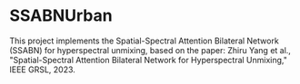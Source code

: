 # SSABNUrban
This project implements the Spatial-Spectral Attention Bilateral Network (SSABN) for hyperspectral unmixing, based on the paper: Zhiru Yang et al., "Spatial-Spectral Attention Bilateral Network for Hyperspectral Unmixing," IEEE GRSL, 2023.
